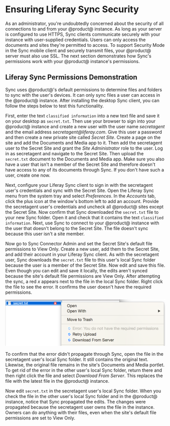# Ensuring Liferay Sync Security [](id=ensuring-liferay-sync-security)

As an administrator, you're undoubtedly concerned about the security of all
connections to and from your @product@ instance. As long as your server is 
configured to use HTTPS, Sync clients communicate securely with your instance 
with user-supplied credentials. Users can only access the documents and sites 
they're permitted to access. To support Security Mode in the Sync mobile client 
and securely transmit files, your @product@ server must also use SSL. The next 
section demonstrates how Sync's permissions work with your @product@ instance's 
permissions. 

## Liferay Sync Permissions Demonstration [](id=liferay-sync-permissions-demonstration)

Sync uses @product@'s default permissions to determine files and folders to sync
with the user's devices. It can only sync files a user can access in the 
@product@ instance. After installing the desktop Sync client, you can follow the 
steps below to test this functionality. 

First, enter the text `classified information` into a new text file and save it
on your desktop as `secret.txt`. Then use your browser to sign into your
@product@ instance and create a new user with the user name *secretagent* and
the email address *secretagent\@liferay.com*. Give this user a password and then
create a new private site called *Secret Site*. Create a page on the site and 
add the Documents and Media app to it. Then add the secretagent user to the
Secret Site and grant the *Site Administrator* role to the user. Log in as
secretagent and navigate to the Secret Site. Then upload the `secret.txt`
document to the Documents and Media app. Make sure you also have a user that
isn't a member of the Secret Site and therefore doesn't have access to any of
its documents through Sync. If you don't have such a user, create one now. 

Next, configure your Liferay Sync client to sign in with the secretagent user's
credentials and sync with the Secret Site. Open the Liferay Sync menu from the
system tray and select *Preferences*. In the *Accounts* tab, click the plus icon
at the window's bottom left to add an account. Provide the secretagent user's
credentials and uncheck all @product@ sites except the Secret Site. Now confirm
that Sync downloaded the `secret.txt` file to your new Sync folder. Open it and
check that it contains the text `classified information`. Next, use Sync to
connect to your @product@ instance with the user that doesn't belong to the 
Secret Site. The file doesn't sync because this user isn't a site member. 

Now go to Sync Connector Admin and set the Secret Site's default file 
permissions to View Only. Create a new user, add them to the Secret Site, and 
add their account in your Liferay Sync client. As with the secretagent user, 
Sync downloads the `secret.txt` file to this user's local Sync folder because 
the user is a member of the Secret Site. Now edit and save this file. Even 
though you can edit and save it locally, the edits aren't synced because the 
site's default file permissions are View Only. After attempting the sync, a red 
*x* appears next to the file in the local Sync folder. Right click the file to 
see the error. It confirms the user doesn't have the required permissions. 

![Figure 1: The upload error occurs because the user only has permission to view files.](../../../../images/sync-file-permissions-error.png)

To confirm that the error didn't propagate through Sync, open the file in the 
secretagent user's local Sync folder. It still contains the original text. 
Likewise, the original file remains in the site's Documents and Media portlet. 
To get rid of the error in the other user's local Sync folder, return there and 
then right click the file and select *Download From Server*. This replaces the 
file with the latest file in the @product@ instance. 

Now edit `secret.txt` in the secretagent user's local Sync folder. When you
check the file in the other user's local Sync folder and in the @product@ 
instance, notice that Sync propagated the edits. The changes were propagated 
because the secretagent user owns the file in the instance. Owners can do 
anything with their files, even when the site's default file permissions are set 
to View Only. 
